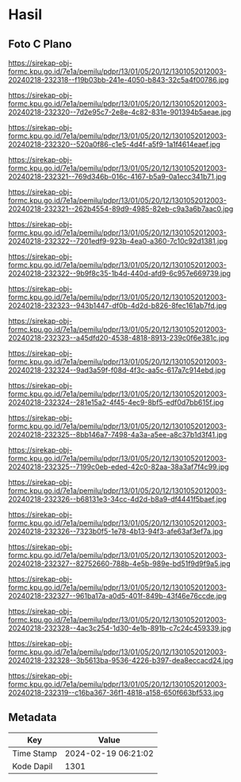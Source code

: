 # Hasil

## Foto C Plano

https://sirekap-obj-formc.kpu.go.id/7e1a/pemilu/pdpr/13/01/05/20/12/1301052012003-20240218-232318--f19b03bb-241e-4050-b843-32c5a4f00786.jpg

https://sirekap-obj-formc.kpu.go.id/7e1a/pemilu/pdpr/13/01/05/20/12/1301052012003-20240218-232320--7d2e95c7-2e8e-4c82-831e-901394b5aeae.jpg

https://sirekap-obj-formc.kpu.go.id/7e1a/pemilu/pdpr/13/01/05/20/12/1301052012003-20240218-232320--520a0f86-c1e5-4d4f-a5f9-1a1f4614eaef.jpg

https://sirekap-obj-formc.kpu.go.id/7e1a/pemilu/pdpr/13/01/05/20/12/1301052012003-20240218-232321--769d346b-016c-4167-b5a9-0a1ecc341b71.jpg

https://sirekap-obj-formc.kpu.go.id/7e1a/pemilu/pdpr/13/01/05/20/12/1301052012003-20240218-232321--262b4554-89d9-4985-82eb-c9a3a6b7aac0.jpg

https://sirekap-obj-formc.kpu.go.id/7e1a/pemilu/pdpr/13/01/05/20/12/1301052012003-20240218-232322--7201edf9-923b-4ea0-a360-7c10c92d1381.jpg

https://sirekap-obj-formc.kpu.go.id/7e1a/pemilu/pdpr/13/01/05/20/12/1301052012003-20240218-232322--9b9f8c35-1b4d-440d-afd9-6c957e669739.jpg

https://sirekap-obj-formc.kpu.go.id/7e1a/pemilu/pdpr/13/01/05/20/12/1301052012003-20240218-232323--943b1447-df0b-4d2d-b826-8fec161ab7fd.jpg

https://sirekap-obj-formc.kpu.go.id/7e1a/pemilu/pdpr/13/01/05/20/12/1301052012003-20240218-232323--a45dfd20-4538-4818-8913-239c0f6e381c.jpg

https://sirekap-obj-formc.kpu.go.id/7e1a/pemilu/pdpr/13/01/05/20/12/1301052012003-20240218-232324--9ad3a59f-f08d-4f3c-aa5c-617a7c914ebd.jpg

https://sirekap-obj-formc.kpu.go.id/7e1a/pemilu/pdpr/13/01/05/20/12/1301052012003-20240218-232324--281e15a2-4f45-4ec9-8bf5-edf0d7bb615f.jpg

https://sirekap-obj-formc.kpu.go.id/7e1a/pemilu/pdpr/13/01/05/20/12/1301052012003-20240218-232325--8bb146a7-7498-4a3a-a5ee-a8c37b1d3f41.jpg

https://sirekap-obj-formc.kpu.go.id/7e1a/pemilu/pdpr/13/01/05/20/12/1301052012003-20240218-232325--7199c0eb-eded-42c0-82aa-38a3af7f4c99.jpg

https://sirekap-obj-formc.kpu.go.id/7e1a/pemilu/pdpr/13/01/05/20/12/1301052012003-20240218-232326--b68131e3-34cc-4d2d-b8a9-df4441f5baef.jpg

https://sirekap-obj-formc.kpu.go.id/7e1a/pemilu/pdpr/13/01/05/20/12/1301052012003-20240218-232326--7323b0f5-1e78-4b13-94f3-afe63af3ef7a.jpg

https://sirekap-obj-formc.kpu.go.id/7e1a/pemilu/pdpr/13/01/05/20/12/1301052012003-20240218-232327--82752660-788b-4e5b-989e-bd51f9d9f9a5.jpg

https://sirekap-obj-formc.kpu.go.id/7e1a/pemilu/pdpr/13/01/05/20/12/1301052012003-20240218-232327--961ba17a-a0d5-401f-849b-43f46e76ccde.jpg

https://sirekap-obj-formc.kpu.go.id/7e1a/pemilu/pdpr/13/01/05/20/12/1301052012003-20240218-232328--4ac3c254-1d30-4e1b-891b-c7c24c459339.jpg

https://sirekap-obj-formc.kpu.go.id/7e1a/pemilu/pdpr/13/01/05/20/12/1301052012003-20240218-232328--3b5613ba-9536-4226-b397-dea8eccacd24.jpg

https://sirekap-obj-formc.kpu.go.id/7e1a/pemilu/pdpr/13/01/05/20/12/1301052012003-20240218-232319--c16ba367-36f1-4818-a158-650f663bf533.jpg


## Metadata

| Key        | Value               |
| ---------- | ------------------- |
| Time Stamp | 2024-02-19 06:21:02 |
| Kode Dapil | 1301                |



